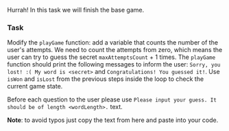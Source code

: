 Hurrah! In this task we will finish the base game.

### Task

Modify the `playGame` function: add a variable that counts the number of the user's attempts.
We need to count the attempts from zero, which means the user can try to guess the secret `maxAttemptsCount` + 1 times.
The `playGame` function should print the following messages to inform the user: `Sorry, you lost! :( My word is <secret>` and `Congratulations! You guessed it!`.
Use `isWon` and `isLost` from the previous steps inside the loop to check the current game state.

Before each question to the user please use `Please input your guess. It should be of length <wordLength>.` text.

**Note**: to avoid typos just copy the text from here and paste into your code.

